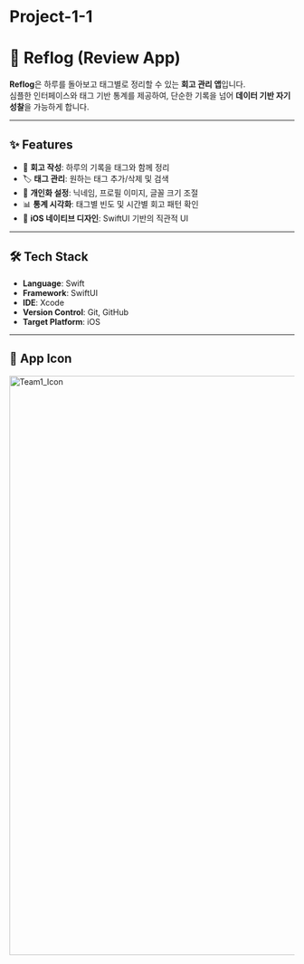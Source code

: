 # Project-1-1

# 📒 Reflog (Review App)

**Reflog**은 하루를 돌아보고 태그별로 정리할 수 있는 **회고 관리 앱**입니다.  
심플한 인터페이스와 태그 기반 통계를 제공하여, 단순한 기록을 넘어 **데이터 기반 자기 성찰**을 가능하게 합니다.

---

## ✨ Features
- 📝 **회고 작성**: 하루의 기록을 태그와 함께 정리
- 🏷 **태그 관리**: 원하는 태그 추가/삭제 및 검색
- 👤 **개인화 설정**: 닉네임, 프로필 이미지, 글꼴 크기 조절
- 📊 **통계 시각화**: 태그별 빈도 및 시간별 회고 패턴 확인
- 🎨 **iOS 네이티브 디자인**: SwiftUI 기반의 직관적 UI

---

## 🛠 Tech Stack
- **Language**: Swift
- **Framework**: SwiftUI
- **IDE**: Xcode
- **Version Control**: Git, GitHub
- **Target Platform**: iOS

---

## 📱 App Icon
<img width="1024" height="1024" alt="Team1_Icon" src="https://github.com/user-attachments/assets/c80e9f29-4b4e-473b-93e0-e5fd57030a55" />
